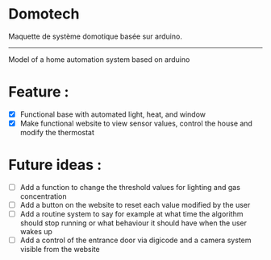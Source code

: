 # Domotech
Maquette de système domotique basée sur arduino.
___________________________________________________

Model of a home automation system based on arduino

# Feature :
- [x] Functional base with automated light, heat, and window
- [x] Make functional website to view sensor values, control the house and modify the thermostat

# Future ideas :
- [ ] Add a function to change the threshold values for lighting and gas concentration
- [ ] Add a button on the website to reset each value modified by the user
- [ ] Add a routine system to say for example at what time the algorithm should stop running or what behaviour it should have when the user wakes up
- [ ] Add a control of the entrance door via digicode and a camera system visible from the website
